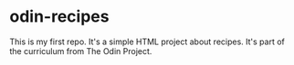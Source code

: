 # odin-recipes
This is my first repo. It's a simple HTML project about recipes. It's part of the curriculum from The Odin Project.
